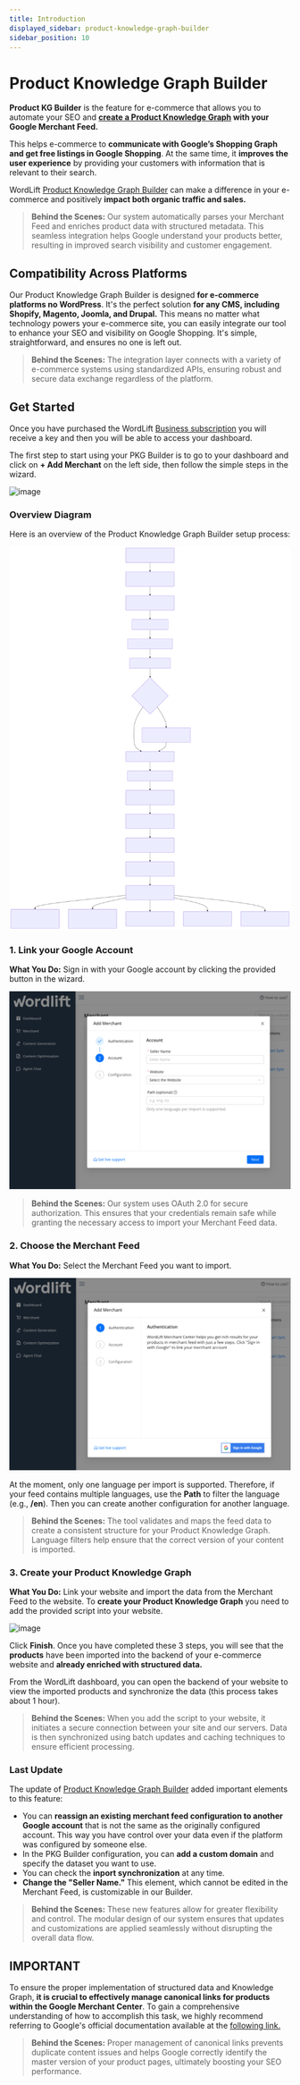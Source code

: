 ```yaml
---
title: Introduction
displayed_sidebar: product-knowledge-graph-builder
sidebar_position: 10
---
```


# Product Knowledge Graph Builder

**Product KG Builder** is the feature for e-commerce that allows you to automate your SEO and **[create a Product Knowledge Graph](https://wordlift.io/blog/en/how-build-product-knowledge-graph/) with your Google Merchant Feed.**

This helps e-commerce to **communicate with Google’s Shopping Graph and get free listings in Google Shopping**. At the same time, it **improves the user experience** by providing your customers with information that is relevant to their search.

WordLift [Product Knowledge Graph Builder](https://wordlift.io/seo-for-non-wordpress-ecommerce/) can make a difference in your e-commerce and positively **impact both organic traffic and sales.**

> **Behind the Scenes:**
> Our system automatically parses your Merchant Feed and enriches product data with structured metadata. This seamless integration helps Google understand your products better, resulting in improved search visibility and customer engagement.

## Compatibility Across Platforms

Our Product Knowledge Graph Builder is designed **for e-commerce platforms no WordPress**. It's the perfect solution **for any CMS, including Shopify, Magento, Joomla, and Drupal.** This means no matter what technology powers your e-commerce site, you can easily integrate our tool to enhance your SEO and visibility on Google Shopping. It's simple, straightforward, and ensures no one is left out.

> **Behind the Scenes:**
> The integration layer connects with a variety of e-commerce systems using standardized APIs, ensuring robust and secure data exchange regardless of the platform.

## Get Started

Once you have purchased the WordLift [Business subscription](https://wordlift.io/pricing/) you will receive a key and then you will be able to access your dashboard.

The first step to start using your PKG Builder is to go to your dashboard and click on **+ Add Merchant** on the left side, then follow the simple steps in the wizard.

![image](images/PKGBuilder_0.png)

### Overview Diagram

Here is an overview of the Product Knowledge Graph Builder setup process:

![Product Knowledge Graph Builder Flow](images/PKGBuilder_workflow.svg)

### 1. Link your Google Account

**What You Do:**
Sign in with your Google account by clicking the provided button in the wizard.

![image](images/PKGBuilder_1.png)

> **Behind the Scenes:**
> Our system uses OAuth 2.0 for secure authorization. This ensures that your credentials remain safe while granting the necessary access to import your Merchant Feed data.

### 2. Choose the Merchant Feed

**What You Do:**
Select the Merchant Feed you want to import.

![image](images/PKGBuilder_2.png)

At the moment, only one language per import is supported. Therefore, if your feed contains multiple languages, use the **Path** to filter the language (e.g., **/en**). Then you can create another configuration for another language.

> **Behind the Scenes:**
> The tool validates and maps the feed data to create a consistent structure for your Product Knowledge Graph. Language filters help ensure that the correct version of your content is imported.

### 3. Create your Product Knowledge Graph

**What You Do:**
Link your website and import the data from the Merchant Feed to the website. To **create your Product Knowledge Graph** you need to add the provided script into your website.

![image](images/PKGBuilder_3.png)

Click **Finish**. Once you have completed these 3 steps, you will see that the **products** have been imported into the backend of your e-commerce website and **already enriched with structured data.**

From the WordLift dashboard, you can open the backend of your website to view the imported products and synchronize the data (this process takes about 1 hour).

> **Behind the Scenes:**
> When you add the script to your website, it initiates a secure connection between your site and our servers. Data is then synchronized using batch updates and caching techniques to ensure efficient processing.

### Last Update

The update of [Product Knowledge Graph Builder](https://wordlift.io/seo-for-non-wordpress-ecommerce/) added important elements to this feature:

- You can **reassign an existing merchant feed configuration to another Google account** that is not the same as the originally configured account. This way you have control over your data even if the platform was configured by someone else.
- In the PKG Builder configuration, you can **add a custom domain** and specify the dataset you want to use.
- You can check the **inport synchronization** at any time.
- **Change the "Seller Name."** This element, which cannot be edited in the Merchant Feed, is customizable in our Builder.

> **Behind the Scenes:**
> These new features allow for greater flexibility and control. The modular design of our system ensures that updates and customizations are applied seamlessly without disrupting the overall data flow.

## IMPORTANT

To ensure the proper implementation of structured data and Knowledge Graph, **it is crucial to effectively manage canonical links for products within the Google Merchant Center**. To gain a comprehensive understanding of how to accomplish this task, we highly recommend referring to Google's official documentation available at the [following link.](https://support.google.com/merchants/answer/9340054?hl=en)

> **Behind the Scenes:**
> Proper management of canonical links prevents duplicate content issues and helps Google correctly identify the master version of your product pages, ultimately boosting your SEO performance.
